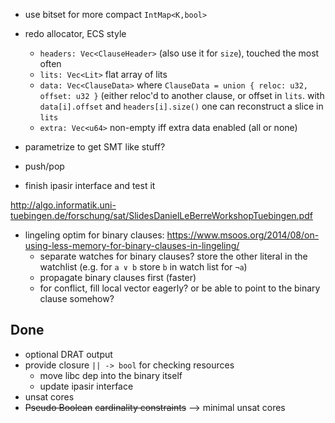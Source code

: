 
- use bitset for more compact `IntMap<K,bool>`
- redo allocator, ECS style
  * `headers: Vec<ClauseHeader>` (also use it for `size`), touched the most often
  * `lits: Vec<Lit>` flat array of lits
  * `data: Vec<ClauseData>` where `ClauseData = union { reloc: u32, offset: u32 }`
    (either reloc'd to another clause, or offset in `lits`.
    with `data[i].offset` and `headers[i].size()` one can reconstruct a slice in `lits`
  * `extra: Vec<u64>` non-empty iff extra data enabled (all or none)

- parametrize to get SMT like stuff?
- push/pop
- finish ipasir interface and test it

http://algo.informatik.uni-tuebingen.de/forschung/sat/SlidesDanielLeBerreWorkshopTuebingen.pdf

- lingeling optim for binary clauses:
  https://www.msoos.org/2014/08/on-using-less-memory-for-binary-clauses-in-lingeling/
  * separate watches for binary clauses? store the other literal
    in the watchlist  (e.g. for `a ∨ b` store `b` in watch list for `¬a`)
  * propagate binary clauses first (faster)
  * for conflict, fill local vector eagerly? or be able to point to the binary clause somehow?

## Done

- optional DRAT output
- provide closure `|| -> bool` for checking resources
  * move libc dep into the binary itself
  * update ipasir interface
- unsat cores
- ~~Pseudo Boolean~~ ~~cardinality constraints~~ --> minimal unsat cores
